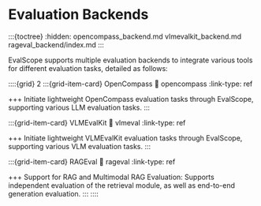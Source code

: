 # Evaluation Backends
:::{toctree}
:hidden:
opencompass_backend.md
vlmevalkit_backend.md
rageval_backend/index.md
:::

EvalScope supports multiple evaluation backends to integrate various tools for different evaluation tasks, detailed as follows:

::::{grid} 2
:::{grid-item-card} OpenCompass
:link: opencompass
:link-type: ref

+++
Initiate lightweight OpenCompass evaluation tasks through EvalScope, supporting various LLM evaluation tasks.
:::

:::{grid-item-card} VLMEvalKit
:link: vlmeval
:link-type: ref

+++
Initiate lightweight VLMEvalKit evaluation tasks through EvalScope, supporting various VLM evaluation tasks.
:::

:::{grid-item-card} RAGEval
:link: rageval
:link-type: ref

+++
Support for RAG and Multimodal RAG Evaluation: Supports independent evaluation of the retrieval module, as well as end-to-end generation evaluation.
:::
::::